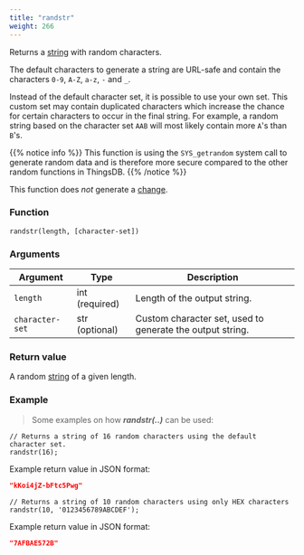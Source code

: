 ```yaml
---
title: "randstr"
weight: 266
---
```


Returns a [string](../../data-types/str) with random characters.

The default characters to generate a string are URL-safe and contain the characters `0-9`, `A-Z`, `a-z`, `-` and `_`.

Instead of the default character set, it is possible to use your own set. This custom set may contain duplicated characters which increase the chance for certain characters to occur in the final string. For example, a random string based on the character set `AAB` will most likely contain more `A`'s than `B`'s.

{{% notice info %}}
This function is using the `SYS_getrandom` system call to generate random data and is therefore more secure compared to the other random functions in ThingsDB.
{{% /notice %}}

This function does *not* generate a [change](../../overview/changes).

### Function

`randstr(length, [character-set])`

### Arguments

Argument | Type | Description
-------- | ---- | -----------
`length` | int (required) | Length of the output string.
`character-set` | str (optional) | Custom character set, used to generate the output string.

### Return value

A random [string](../../data-types/str) of a given length.

### Example

> Some examples on how ***randstr(..)*** can be used:

```thingsdb,should_pass
// Returns a string of 16 random characters using the default character set.
randstr(16);
```

Example return value in JSON format:

```json
"kKoi4jZ-bFtc5Pwg"
```

```thingsdb,should_pass
// Returns a string of 10 random characters using only HEX characters
randstr(10, '0123456789ABCDEF');
```

Example return value in JSON format:

```json
"7AFBAE572B"
```
